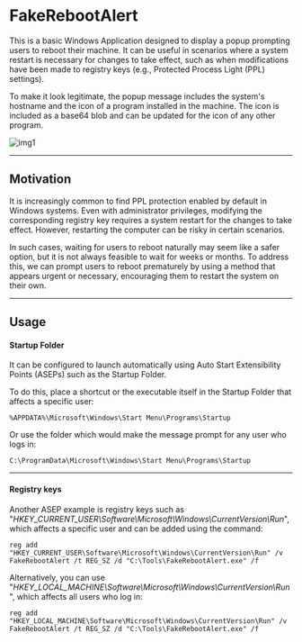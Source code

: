 # FakeRebootAlert

This is a basic Windows Application designed to display a popup prompting users to reboot their machine. It can be useful in scenarios where a system restart is necessary for changes to take effect, such as when modifications have been made to registry keys (e.g., Protected Process Light (PPL) settings).

To make it look legitimate, the popup message includes the system's hostname and the icon of a program installed in the machine. The icon is included as a base64 blob and can be updated for the icon of any other program.

![img1](https://raw.githubusercontent.com/ricardojoserf/ricardojoserf.github.io/refs/heads/master/images/fakerebootalert/Screenshot_1.png)


-----------------------------------------------

## Motivation

It is increasingly common to find PPL protection enabled by default in Windows systems. Even with administrator privileges, modifying the corresponding registry key requires a system restart for the changes to take effect. However, restarting the computer can be risky in certain scenarios.

In such cases, waiting for users to reboot naturally may seem like a safer option, but it is not always feasible to wait for weeks or months. To address this, we can prompt users to reboot prematurely by using a method that appears urgent or necessary, encouraging them to restart the system on their own.

-----------------------------------------------

## Usage

#### Startup Folder

It can be configured to launch automatically using Auto Start Extensibility Points (ASEPs) such as the Startup Folder. 

To do this, place a shortcut or the executable itself in the Startup Folder that affects a specific user:

```
%APPDATA%\Microsoft\Windows\Start Menu\Programs\Startup
```

Or use the folder which would make the message prompt for any user who logs in:

```
C:\ProgramData\Microsoft\Windows\Start Menu\Programs\Startup
```

-----------------------------------------------

#### Registry keys

Another ASEP example is registry keys such as "*HKEY_CURRENT_USER\Software\Microsoft\Windows\CurrentVersion\Run*", which affects a specific user and can be added using the command:

```
reg add "HKEY_CURRENT_USER\Software\Microsoft\Windows\CurrentVersion\Run" /v FakeRebootAlert /t REG_SZ /d "C:\Tools\FakeRebootAlert.exe" /f
```

Alternatively, you can use "*HKEY_LOCAL_MACHINE\Software\Microsoft\Windows\CurrentVersion\Run*", which affects all users who log in:

```
reg add "HKEY_LOCAL_MACHINE\Software\Microsoft\Windows\CurrentVersion\Run" /v FakeRebootAlert /t REG_SZ /d "C:\Tools\FakeRebootAlert.exe" /f
```

